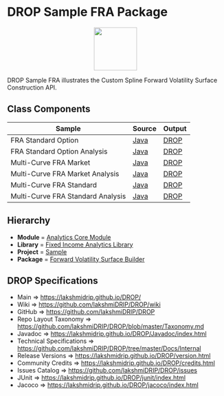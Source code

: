# DROP Sample FRA Package

<p align="center"><img src="https://github.com/lakshmiDRIP/DROP/blob/master/DRIP_Logo.gif?raw=true" width="100"></p>

DROP Sample FRA illustrates the Custom Spline Forward Volatility Surface Construction API.


## Class Components

 |               Sample              | Source | Output |
 |-----------------------------------|--------|--------|
 | FRA Standard Option               | [Java](https://github.com/lakshmiDRIP/DROP/tree/master/src/main/java/org/drip/sample/fra/FRAStandardOption.java) | [DROP](https://github.com/lakshmiDRIP/DROP/blob/master/drop/org/drip/sample/fra/FRAStandardOption.drop) |
 | FRA Standard Option Analysis      | [Java](https://github.com/lakshmiDRIP/DROP/tree/master/src/main/java/org/drip/sample/fra/FRAStandardOptionAnalysis.java) | [DROP](https://github.com/lakshmiDRIP/DROP/blob/master/drop/org/drip/sample/fra/FRAStandardOptionAnalysis.drop) |
 | Multi-Curve FRA Market            | [Java](https://github.com/lakshmiDRIP/DROP/tree/master/src/main/java/org/drip/sample/fra/MultiCurveFRAMarket.java) | [DROP](https://github.com/lakshmiDRIP/DROP/blob/master/drop/org/drip/sample/fra/MultiCurveFRAMarket.drop) |
 | Multi-Curve FRA Market Analysis   | [Java](https://github.com/lakshmiDRIP/DROP/tree/master/src/main/java/org/drip/sample/fra/MultiCurveFRAMarketAnalysis.java) | [DROP](https://github.com/lakshmiDRIP/DROP/blob/master/drop/org/drip/sample/fra/MultiCurveFRAMarketAnalysis.drop) |
 | Multi-Curve FRA Standard          | [Java](https://github.com/lakshmiDRIP/DROP/tree/master/src/main/java/org/drip/sample/fra/MultiCurveFRAStandard.java) | [DROP](https://github.com/lakshmiDRIP/DROP/blob/master/drop/org/drip/sample/fra/MultiCurveFRAStandard.drop) |
 | Multi-Curve FRA Standard Analysis | [Java](https://github.com/lakshmiDRIP/DROP/tree/master/src/main/java/org/drip/sample/fra/MultiCurveFRAStandardAnalysis.java) | [DROP](https://github.com/lakshmiDRIP/DROP/blob/master/drop/org/drip/sample/fra/MultiCurveFRAStandardAnalysis.drop) |


## Hierarchy

 <ul>
	<li><b>Module </b> = <a href = "https://github.com/lakshmiDRIP/DROP/tree/master/AnalyticsCore.md">Analytics Core Module</a></li>
	<li><b>Library</b> = <a href = "https://github.com/lakshmiDRIP/DROP/tree/master/FixedIncomeAnalyticsLibrary.md">Fixed Income Analytics Library</a></li>
	<li><b>Project</b> = <a href = "https://github.com/lakshmiDRIP/DROP/tree/master/src/main/java/org/drip/sample/README.md">Sample</a></li>
	<li><b>Package</b> = <a href = "https://github.com/lakshmiDRIP/DROP/tree/master/src/main/java/org/drip/sample/forwardvolatility/README.md">Forward Volatility Surface Builder</a></li>
 </ul>


## DROP Specifications

 * Main                     => https://lakshmidrip.github.io/DROP/
 * Wiki                     => https://github.com/lakshmiDRIP/DROP/wiki
 * GitHub                   => https://github.com/lakshmiDRIP/DROP
 * Repo Layout Taxonomy     => https://github.com/lakshmiDRIP/DROP/blob/master/Taxonomy.md
 * Javadoc                  => https://lakshmidrip.github.io/DROP/Javadoc/index.html
 * Technical Specifications => https://github.com/lakshmiDRIP/DROP/tree/master/Docs/Internal
 * Release Versions         => https://lakshmidrip.github.io/DROP/version.html
 * Community Credits        => https://lakshmidrip.github.io/DROP/credits.html
 * Issues Catalog           => https://github.com/lakshmiDRIP/DROP/issues
 * JUnit                    => https://lakshmidrip.github.io/DROP/junit/index.html
 * Jacoco                   => https://lakshmidrip.github.io/DROP/jacoco/index.html
